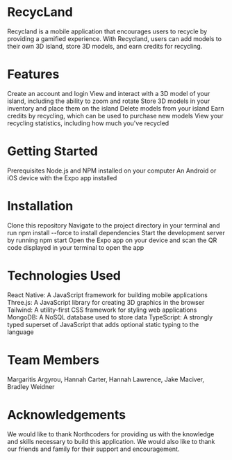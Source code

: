 # RecycLand

Recycland is a mobile application that encourages users to recycle by providing a gamified experience. With Recycland, users can add models to their own 3D island, store 3D models, and earn credits for recycling.

# Features
Create an account and login
View and interact with a 3D model of your island, including the ability to zoom and rotate
Store 3D models in your inventory and place them on the island
Delete models from your island
Earn credits by recycling, which can be used to purchase new models
View your recycling statistics, including how much you've recycled

# Getting Started
Prerequisites
Node.js and NPM installed on your computer
An Android or iOS device with the Expo app installed

# Installation
Clone this repository
Navigate to the project directory in your terminal and run npm install --force to install dependencies
Start the development server by running npm start
Open the Expo app on your device and scan the QR code displayed in your terminal to open the app

# Technologies Used
React Native: A JavaScript framework for building mobile applications
Three.js: A JavaScript library for creating 3D graphics in the browser
Tailwind: A utility-first CSS framework for styling web applications
MongoDB: A NoSQL database used to store data
TypeScript: A strongly typed superset of JavaScript that adds optional static typing to the language

# Team Members
Margaritis Argyrou, 
Hannah Carter, 
Hannah Lawrence, 
Jake Maciver, 
Bradley Weidner

# Acknowledgements
We would like to thank Northcoders for providing us with the knowledge and skills necessary to build this application. We would also like to thank our friends and family for their support and encouragement.
